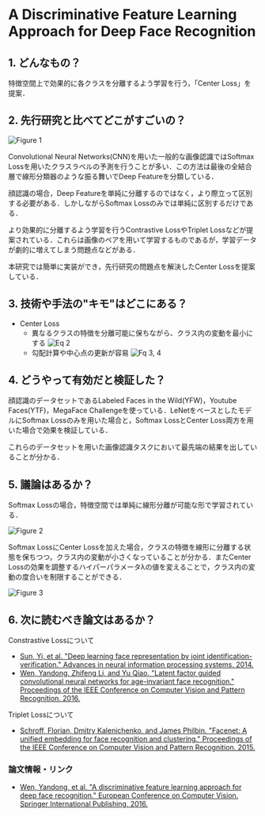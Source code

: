 # A Discriminative Feature Learning Approach for Deep Face Recognition

## 1. どんなもの？

特徴空間上で効果的に各クラスを分離するよう学習を行う，「Center Loss」を提案．

## 2. 先行研究と比べてどこがすごいの？

![Figure 1](https://raw.githubusercontent.com/shunk031/paper-survey/master/images/CV/A_Discriminative_Feature_Learning_Approach_for_Deep_Face_Recognition/figure1.png)

Convolutional Neural Networks(CNN)を用いた一般的な画像認識ではSoftmax Lossを用いたクラスラベルの予測を行うことが多い．この方法は最後の全結合層で線形分類器のような振る舞いでDeep Featureを分類している．

顔認識の場合，Deep Featureを単純に分離するのではなく，より際立って区別する必要がある．しかしながらSoftmax Lossのみでは単純に区別するだけである．

より効果的に分離するよう学習を行うContrastive LossやTriplet Lossなどが提案されている．これらは画像のペアを用いて学習するものであるが，学習データが劇的に増えてしまう問題点などがある．

本研究では簡単に実装ができ，先行研究の問題点を解決したCenter Lossを提案している．

## 3. 技術や手法の"キモ"はどこにある？

* Center Loss
  * 異なるクラスの特徴を分離可能に保ちながら、クラス内の変動を最小にする
  ![Eq 2](https://raw.githubusercontent.com/shunk031/paper-survey/master/images/CV/A_Discriminative_Feature_Learning_Approach_for_Deep_Face_Recognition/eq2.png)
  * 勾配計算や中心点の更新が容易
  ![Fq 3, 4](https://raw.githubusercontent.com/shunk031/paper-survey/master/images/CV/A_Discriminative_Feature_Learning_Approach_for_Deep_Face_Recognition/eq3-4.png)

  
## 4. どうやって有効だと検証した？

顔認識のデータセットであるLabeled Faces in the Wild(YFW)，Youtube Faces(YTF)，MegaFace Challengeを使っている．LeNetをベースとしたモデルにSoftmax Lossのみを用いた場合と，Softmax LossとCenter Loss両方を用いた場合で効果を検証している．

これらのデータセットを用いた画像認識タスクにおいて最先端の結果を出していることが分かる．

## 5. 議論はあるか？

Softmax Lossの場合，特徴空間では単純に線形分離が可能な形で学習されている．

![Figure 2](https://raw.githubusercontent.com/shunk031/paper-survey/master/images/CV/A_Discriminative_Feature_Learning_Approach_for_Deep_Face_Recognition/figure2.png)

Softmax LossにCenter Lossを加えた場合，クラスの特徴を線形に分離する状態を保ちつつ，クラス内の変動が小さくなっていることが分かる．またCenter Lossの効果を調整するハイパーパラメータλの値を変えることで，クラス内の変動の度合いを制限することができる．

![Figure 3](https://raw.githubusercontent.com/shunk031/paper-survey/master/images/CV/A_Discriminative_Feature_Learning_Approach_for_Deep_Face_Recognition/figure3.png)

## 6. 次に読むべき論文はあるか？

Constrastive Lossについて
* [Sun, Yi, et al. "Deep learning face representation by joint identification-verification." Advances in neural information processing systems. 2014.](http://papers.nips.cc/paper/5416-deep-learning-face-representation-by-joint-identification-verification.pdf)
* [Wen, Yandong, Zhifeng Li, and Yu Qiao. "Latent factor guided convolutional neural networks for age-invariant face recognition." Proceedings of the IEEE Conference on Computer Vision and Pattern Recognition. 2016.](http://www.cv-foundation.org/openaccess/content_cvpr_2016/papers/Wen_Latent_Factor_Guided_CVPR_2016_paper.pdf)

Triplet Lossについて
* [Schroff, Florian, Dmitry Kalenichenko, and James Philbin. "Facenet: A unified embedding for face recognition and clustering." Proceedings of the IEEE Conference on Computer Vision and Pattern Recognition. 2015.](http://www.cv-foundation.org/openaccess/content_cvpr_2015/papers/Schroff_FaceNet_A_Unified_2015_CVPR_paper.pdf)

### 論文情報・リンク

* [Wen, Yandong, et al. "A discriminative feature learning approach for deep face recognition." European Conference on Computer Vision. Springer International Publishing, 2016.](http://ydwen.github.io/papers/WenECCV16.pdf)
